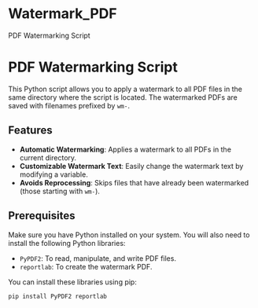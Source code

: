 # Watermark_PDF
PDF Watermarking Script

# PDF Watermarking Script

This Python script allows you to apply a watermark to all PDF files in the same directory where the script is located. The watermarked PDFs are saved with filenames prefixed by `wm-`.

## Features

- **Automatic Watermarking**: Applies a watermark to all PDFs in the current directory.
- **Customizable Watermark Text**: Easily change the watermark text by modifying a variable.
- **Avoids Reprocessing**: Skips files that have already been watermarked (those starting with `wm-`).

## Prerequisites

Make sure you have Python installed on your system. You will also need to install the following Python libraries:

- `PyPDF2`: To read, manipulate, and write PDF files.
- `reportlab`: To create the watermark PDF.

You can install these libraries using pip:

```bash
pip install PyPDF2 reportlab
